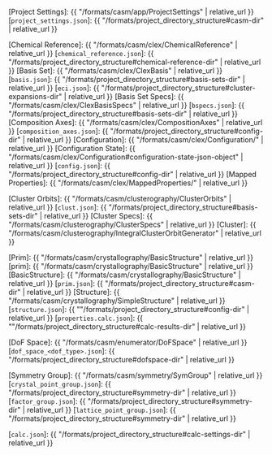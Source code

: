 [Project Settings]: {{ "/formats/casm/app/ProjectSettings" | relative_url }}
[`project_settings.json`]: {{ "/formats/project_directory_structure#casm-dir" | relative_url }}

[Chemical Reference]: {{ "/formats/casm/clex/ChemicalReference" | relative_url }}
[`chemical_reference.json`]: {{ "/formats/project_directory_structure#chemical-reference-dir" | relative_url }}
[Basis Set]: {{ "/formats/casm/clex/ClexBasis" | relative_url }}
[`basis.json`]: {{ "/formats/project_directory_structure#basis-sets-dir" | relative_url }}
[`eci.json`]: {{ "/formats/project_directory_structure#cluster-expansions-dir" | relative_url }}
[Basis Set Specs]: {{ "/formats/casm/clex/ClexBasisSpecs" | relative_url }}
[`bspecs.json`]: {{ "/formats/project_directory_structure#basis-sets-dir" | relative_url }}
[Composition Axes]: {{ "/formats/casm/clex/CompositionAxes" | relative_url }}
[`composition_axes.json`]: {{ "/formats/project_directory_structure#config-dir" | relative_url }}
[Configuration]: {{ "/formats/casm/clex/Configuration/" |  relative_url }}
[Configuration State]: {{ "/formats/casm/clex/Configuration#configuration-state-json-object" |  relative_url }}
[`config.json`]: {{ "/formats/project_directory_structure#config-dir" |  relative_url }}
[Mapped Properties]: {{ "/formats/casm/clex/MappedProperties/" |  relative_url }}

[Cluster Orbits]: {{ "/formats/casm/clusterography/ClusterOrbits" | relative_url }}
[`clust.json`]: {{ "/formats/project_directory_structure#basis-sets-dir" | relative_url }}
[Cluster Specs]: {{ "/formats/casm/clusterography/ClusterSpecs" |  relative_url }}
[Cluster]: {{ "/formats/casm/clusterography/IntegralClusterOrbitGenerator" |  relative_url }}


[Prim]: {{ "/formats/casm/crystallography/BasicStructure" |  relative_url }}
[prim]: {{ "/formats/casm/crystallography/BasicStructure" |  relative_url }}
[BasicStructure]: {{ "/formats/casm/crystallography/BasicStructure" |  relative_url }}
[`prim.json`]: {{ "/formats/project_directory_structure#casm-dir" |  relative_url }}
[Structure]: {{ "/formats/casm/crystallography/SimpleStructure" |  relative_url }}
[`structure.json`]: {{ ""/formats/project_directory_structure#config-dir" |  relative_url }}
[`properties.calc.json`]: {{ ""/formats/project_directory_structure#calc-results-dir" |  relative_url }}

[DoF Space]:  {{ "/formats/casm/enumerator/DoFSpace" |  relative_url }}
[`dof_space_<dof_type>.json`]: {{ "/formats/project_directory_structure#dofspace-dir" | relative_url }}

[Symmetry Group]: {{ "/formats/casm/symmetry/SymGroup" | relative_url }}
[`crystal_point_group.json`]: {{ "/formats/project_directory_structure#symmetry-dir" | relative_url }}
[`factor_group.json`]: {{ "/formats/project_directory_structure#symmetry-dir" | relative_url }}
[`lattice_point_group.json`]: {{ "/formats/project_directory_structure#symmetry-dir" | relative_url }}

[`calc.json`]: {{ "/formats/project_directory_structure#calc-settings-dir" | relative_url }}

[POSCAR]: https://www.vasp.at/wiki/index.php/POSCAR
